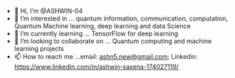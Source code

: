 - 👋 Hi, I’m @ASHWIN-04
- 👀 I’m interested in ... quantum information, communication, computation, Quantum Machine learning, deep learning and data Science
- 🌱 I’m currently learning ... TensorFlow for deep learning
- 💞️ I’m looking to collaborate on ... Quantum computing and machine learning projects
- 📫 How to reach me ...email: ashn5.new@gmail.com; Linkedin: https://www.linkedin.com/in/ashwin-saxena-174027119/

<!---
ASHWIN-04/ASHWIN-04 is a ✨ special ✨ repository because its `README.md` (this file) appears on your GitHub profile.
You can click the Preview link to take a look at your changes.
--->
